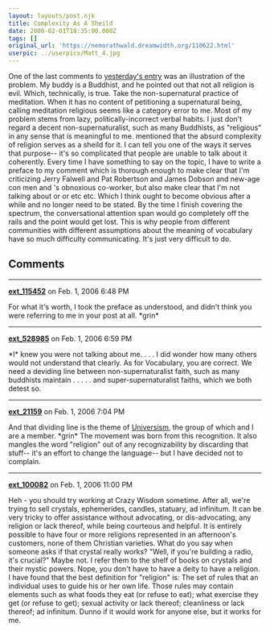 ```yaml
---
layout: layouts/post.njk
title: Complexity As A Sheild
date: 2006-02-01T18:35:00.000Z
tags: []
original_url: 'https://nemorathwald.dreamwidth.org/110622.html'
userpic: ../userpics/Matt_4.jpg
---
```

One of the last comments to [yesterday's entry](http://matt-arnold.livejournal.com/115642.html) was an illustration of the problem. My buddy is a Buddhist, and he pointed out that not all religion is evil. Which, technically, is true. Take the non-supernatural practice of meditation. When it has no content of petitioning a supernatural being, calling meditation religious seems like a category error to me. Most of my problem stems from lazy, politically-incorrect verbal habits. I just don't regard a decent non-supernaturalist, such as many Buddhists, as "religious" in any sense that is meaningful to me. mentioned that the absurd complexity of religion serves as a sheild for it. I can tell you one of the ways it serves that purpose-- it's so complicated that people are unable to talk about it coherently. Every time I have something to say on the topic, I have to write a preface to my comment which is thorough enough to make clear that I'm criticizing Jerry Falwell and Pat Robertson and James Dobson and new-age con men and 's obnoxious co-worker, but also make clear that I'm not talking about or or etc etc. Which I think ought to become obvious after a while and no longer need to be stated. By the time I finish covering the spectrum, the conversational attention span would go completely off the rails and the point would get lost. This is why people from different communities with different assumptions about the meaning of vocabulary have so much difficulty communicating. It's just very difficult to do.

## Comments

---

**[ext_115452](https://www.dreamwidth.org/users/ext_115452)** on Feb. 1, 2006 6:48 PM

For what it's worth, I took the preface as understood, and didn't think you were referring to me in your post at all. \*grin\*

---

**[ext_528985](https://www.dreamwidth.org/users/ext_528985)** on Feb. 1, 2006 6:59 PM

\*I\* knew you were not talking about me. . . . I did wonder how many others would not understand that clearly. As for Vocabulary, you are correct. We need a deviding line between non-supernaturalist faith, such as many buddhists maintain . . . . . and super-supernaturalist faiths, which we both detest so.

---

**[ext_21159](https://www.dreamwidth.org/users/ext_21159)** on Feb. 1, 2006 7:04 PM

And that dividing line is the theme of [Universism](http://www.universism.org/), the group of which and I are a member. \*grin\* The movement was born from this recognition. It also mangles the word "religion" out of any recognizability by discarding that stuff-- it's an effort to change the language-- but I have decided not to complain.

---

**[ext_100082](https://www.dreamwidth.org/users/ext_100082)** on Feb. 1, 2006 11:00 PM

Heh - you should try working at Crazy Wisdom sometime. After all, we're trying to sell crystals, ephemerides, candles, statuary, ad infinitum. It can be very tricky to offer assistance without advocating, or dis-advocating, any religion or lack thereof, while being courteous and helpful. It is entirely possible to have four or more religions represented in an afternoon's customers, none of them Christian varieties. What do you say when someone asks if that crystal really works? "Well, if you're building a radio, it's crucial?" Maybe not. I refer them to the shelf of books on crystals and their mystic powers. Nope, you don't have to have a deity to have a religion. I have found that the best definition for "religion" is: The set of rules that an individual uses to guide his or her own life. Those rules may contain elements such as what foods they eat (or refuse to eat); what exercise they get (or refuse to get); sexual activity or lack thereof; cleanliness or lack thereof; ad infinitum. Dunno if it would work for anyone else, but it works for me.
